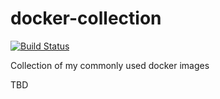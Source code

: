docker-collection
===================
[![Build Status](https://travis-ci.org/sklemmer/docker-collection.svg?branch=master)](https://travis-ci.org/sklemmer/docker-collection)

Collection of my commonly used docker images

TBD
